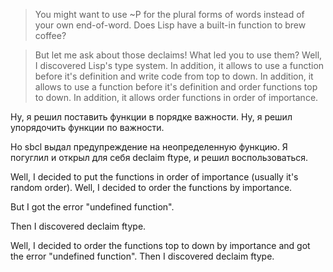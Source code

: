 > You might want to use ~P for the plural forms of words instead of your own end-of-word.
Does Lisp have a built-in function to brew coffee?

> But let me ask about those declaims! What led you to use them?
Well, I discovered Lisp's type system.
In addition, it allows to use a function before it's definition and write code from top to down.
In addition, it allows to use a function before it's definition and order functions top to down.
In addition, it allows order functions in order of importance.


Ну, я решил поставить функции в порядке важности.
Ну, я решил упорядочить функции по важности.

Но sbcl выдал предупреждение на неопределенную функцию.
Я погуглил и открыл для себя declaim ftype, и решил воспользоваться.


Well, I decided to put the functions in order of importance (usually it's random order).
Well, I decided to order the functions by importance.

But I got the error "undefined function".

Then I discovered declaim ftype.


Well, I decided to order the functions top to down by importance and got the error "undefined function".
Then I discovered declaim ftype.